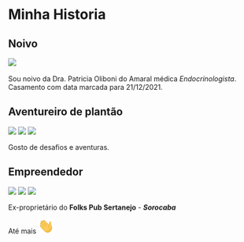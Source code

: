 # Minha Historia

## Noivo
<img src="https://user-images.githubusercontent.com/72177982/104600577-f0618b00-5657-11eb-87e4-9bb26212d9f4.png" wight="50%">

Sou noivo da Dra. Patricia Oliboni do Amaral médica *Endocrinologista*.
Casamento com data marcada para 21/12/2021.

## Aventureiro de plantão
 <img src="https://user-images.githubusercontent.com/72177982/104601118-9d3c0800-5658-11eb-806e-0abdf8e949e6.png" wight="50%"> <img src="https://user-images.githubusercontent.com/72177982/104601328-de341c80-5658-11eb-9e80-bfb412ce5a3c.png" wight="50%"> <img src="https://user-images.githubusercontent.com/72177982/104601596-2d7a4d00-5659-11eb-848b-9dcb47c5df0d.png" wight="50%">

 Gosto de desafios e aventuras.

 ## Empreendedor
<img src="https://user-images.githubusercontent.com/72177982/104601890-8c3fc680-5659-11eb-801e-878acdf80284.png" wight="100%">
<img src="https://user-images.githubusercontent.com/72177982/104602090-ca3cea80-5659-11eb-8a91-351fa0f2a2f1.png" wight="100%">
<img src="https://user-images.githubusercontent.com/72177982/104602404-24d64680-565a-11eb-926b-821e8a9a2fbf.png" wight="100%">

Ex-proprietário do **Folks Pub Sertanejo** - ***Sorocaba***

Até mais <img src="https://github.com/bruno28051988/bruno28051988/blob/main/hey.gif?raw=true" width="32px">